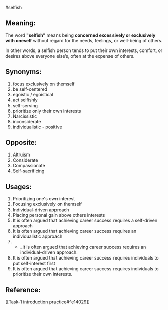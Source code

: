#selfish 
## Meaning:

The word **"selfish"** means being **concerned excessively or exclusively with oneself** without regard for the needs, feelings, or well-being of others.

In other words, a selfish person tends to put their own interests, comfort, or desires above everyone else’s, often at the expense of others.

## Synonyms:

1. focus exclusively on themself
2. be self-centered
3. egoistic / egoistical
4. act selfishly
5. self-serving
6. prioritize only their own interests
7. Narcissistic
8. inconsiderate
9. individualistic - positive

## Opposite:

1. Altruism
2. Considerate
3. Compassionate
4. Self-sacrificing

## Usages: 

1. Prioritizing one's own interest
2. Focusing exclusively on themself
3. Individual-driven approach
4. Placing personal gain above others interests
5. It is often argued that achieving career success requires a self-driven approach
6. It is often argued that achieving career success requires an individualistic approach
7. - _It is often argued that achieving career success requires an individual-driven approach.
8. It is often argued that achieving career success requires individuals to put self-interest first
9. It is often argued that achieving career success requires individuals to prioritize their own interests.

## Reference: 

[[Task-1 introduction practice#^e14029]]